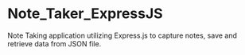# Note_Taker_ExpressJS
Note Taking application utilizing Express.js to capture notes, save and retrieve data from JSON file.
